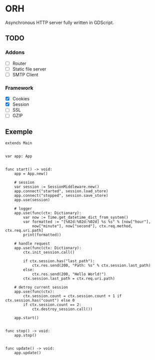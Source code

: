 # ORH

Asynchronous HTTP server fully written in GDScript.

## TODO

### Addons
- [ ] Router
- [ ] Static file server
- [ ] SMTP Client

### Framework
- [X] Cookies
- [X] Session
- [ ] SSL
- [ ] GZIP

## Exemple
```gdscript
extends Main


var app: App


func start() -> void:
    app = App.new()

    # session
    var session := SessionMiddleware.new()
    app.connect("started", session.load_store)
    app.connect("stopped", session.save_store)
    app.use(session)

    # logger
    app.use(func(ctx: Dictionary):
        var now := Time.get_datetime_dict_from_system()
        var formatted := "[%02d:%02d:%02d] %s %s" % [now["hour"],
            now["minute"], now["second"], ctx.req.method, ctx.req.uri.path]
        print(formatted))

    # handle request
    app.use(func(ctx: Dictionary):
        ctx.init_session.call()

        if ctx.session.has("last_path"):
            ctx.res.send(200, "Path: %s" % ctx.session.last_path)
        else:
            ctx.res.send(200, "Hello World!")
        ctx.session.last_path = ctx.req.uri.path)

    # detroy current session
    app.use(func(ctx):
        ctx.session.count = ctx.session.count + 1 if ctx.session.has("count") else 0
        if ctx.session.count == 2:
            ctx.destroy_session.call())

    app.start()


func stop() -> void:
    app.stop()


func update() -> void:
    app.update()

```
